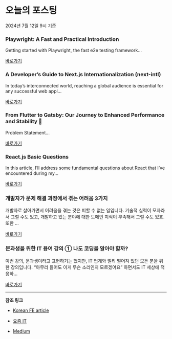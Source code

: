# 오늘의 포스팅 
2024년 7월 12일 9시 기준 

### Playwright: A Fast and Practical Introduction 

 Getting started with Playwright, the fast e2e testing framework... 

 [바로가기](https://medium.com/m/signin?actionUrl=https%3A%2F%2Fmedium.com%2F_%2Fbookmark%2Fp%2F1a497811b4bd&operation=register&redirect=https%3A%2F%2Fitnext.io%2Fplaywright-a-fast-and-practical-introduction-1a497811b4bd&source=---------0-84----------javascript------bookmark_preview----cf7502c8_06ae_4f7a_a146_0bd976ead27f-------) 

### A Developer’s Guide to Next.js Internationalization (next-intl) 

 In today’s interconnected world, reaching a global audience is essential for any successful web appl... 

 [바로가기](https://medium.com/m/signin?actionUrl=https%3A%2F%2Fmedium.com%2F_%2Fbookmark%2Fp%2F872d0b22b687&operation=register&redirect=https%3A%2F%2Fmedium.com%2F%40naimul.h.abeer%2Fa-developers-guide-to-next-js-internationalization-next-intl-872d0b22b687&source=---------0-84----------typescript------bookmark_preview----9267c9db_0975_4c6a_bb7b_3b6ffa7e3b82-------) 

### From Flutter to Gatsby: Our Journey to Enhanced Performance and Stability 🚀 

 Problem Statement... 

 [바로가기](https://medium.com/m/signin?actionUrl=https%3A%2F%2Fmedium.com%2F_%2Fbookmark%2Fp%2Fc383a2f0c685&operation=register&redirect=https%3A%2F%2Fmedium.com%2F%40dealbergtech%2Ffrom-flutter-to-gatsby-our-journey-to-enhanced-performance-and-stability-c383a2f0c685&source=---------0-84----------frontend------bookmark_preview----a217a29a_37fc_429c_b515_7a2553dcc7c2-------) 

### React.js Basic Questions 

 In this article, I’ll address some fundamental questions about React that I’ve encountered during my... 

 [바로가기](https://medium.com/m/signin?actionUrl=https%3A%2F%2Fmedium.com%2F_%2Fbookmark%2Fp%2F993a1b58aee2&operation=register&redirect=https%3A%2F%2Fmedium.com%2F%40joshi2003shreya%2Freact-js-basic-questions-993a1b58aee2&source=---------0-84----------reactjs------bookmark_preview----c8409692_77c3_4f0e_9833_a9b90b1f54a8-------) 

### 개발자가 문제 해결 과정에서 겪는 어려움 3가지 

 개발자로 살아가면서 어려움을 겪는 것은 피할 수 없는 일입니다. 기술적 실력이 모자라서 그럴 수도 있고, 개발하고 있는 분야에 대한 도메인 지식이 부족해서 그럴 수도 있죠. 또한 ... 

 [바로가기](https://yozm.wishket.com/magazine/detail/2670/) 

### 문과생을 위한 IT 용어 강의 ① 나도 코딩을 알아야 할까? 

 이번 강의, 문과생이라고 표현하기는 했지만, IT 업계와 멀리 떨어져 있던 모든 분을 위한 강의입니다. “아무리 들어도 이게 무슨 소리인지 모르겠어요” 하면서도 IT 세상에 적응하... 

 [바로가기](https://yozm.wishket.com/magazine/detail/2667/) 

---

**참조 링크**

- [Korean FE article](https://kofearticle.substack.com) 

- [요즘 IT](https://yozm.wishket.com/magazine) 

- [Medium](https://medium.com) 


